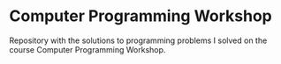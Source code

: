 # Computer Programming Workshop
Repository with the solutions to programming problems I solved on the course Computer Programming Workshop.
